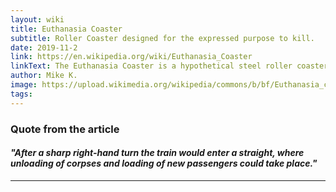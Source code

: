 ```yaml
---
layout: wiki
title: Euthanasia Coaster
subtitle: Roller Coaster designed for the expressed purpose to kill.
date: 2019-11-2
link: https://en.wikipedia.org/wiki/Euthanasia_Coaster
linkText: The Euthanasia Coaster is a hypothetical steel roller coaster designed to kill its passengers. In 2010, it was designed and made into a scale model by Lithuanian artist Julijonas Urbonas, a PhD candidate at the Royal College of Art in London. Urbonas, who has worked at an amusement park, stated that the goal of his concept roller coaster is to take lives "with elegance and euphoria".
author: Mike K.
image: https://upload.wikimedia.org/wikipedia/commons/b/bf/Euthanasia_coaster_profile.svg
tags:
---
```


### Quote from the article

#### _"After a sharp right-hand turn the train would enter a straight, where unloading of corpses and loading of new passengers could take place."_

---
